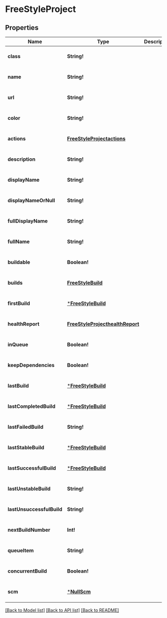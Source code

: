 # FreeStyleProject

## Properties
Name | Type | Description | Notes
------------ | ------------- | ------------- | -------------
**class** | **String!** |  | [optional] [default to null]
**name** | **String!** |  | [optional] [default to null]
**url** | **String!** |  | [optional] [default to null]
**color** | **String!** |  | [optional] [default to null]
**actions** | [**FreeStyleProjectactions**](FreeStyleProjectactions.md) |  | [optional] [default to null]
**description** | **String!** |  | [optional] [default to null]
**displayName** | **String!** |  | [optional] [default to null]
**displayNameOrNull** | **String!** |  | [optional] [default to null]
**fullDisplayName** | **String!** |  | [optional] [default to null]
**fullName** | **String!** |  | [optional] [default to null]
**buildable** | **Boolean!** |  | [optional] [default to null]
**builds** | [**FreeStyleBuild**](FreeStyleBuild.md) |  | [optional] [default to null]
**firstBuild** | [***FreeStyleBuild**](FreeStyleBuild.md) |  | [optional] [default to null]
**healthReport** | [**FreeStyleProjecthealthReport**](FreeStyleProjecthealthReport.md) |  | [optional] [default to null]
**inQueue** | **Boolean!** |  | [optional] [default to null]
**keepDependencies** | **Boolean!** |  | [optional] [default to null]
**lastBuild** | [***FreeStyleBuild**](FreeStyleBuild.md) |  | [optional] [default to null]
**lastCompletedBuild** | [***FreeStyleBuild**](FreeStyleBuild.md) |  | [optional] [default to null]
**lastFailedBuild** | **String!** |  | [optional] [default to null]
**lastStableBuild** | [***FreeStyleBuild**](FreeStyleBuild.md) |  | [optional] [default to null]
**lastSuccessfulBuild** | [***FreeStyleBuild**](FreeStyleBuild.md) |  | [optional] [default to null]
**lastUnstableBuild** | **String!** |  | [optional] [default to null]
**lastUnsuccessfulBuild** | **String!** |  | [optional] [default to null]
**nextBuildNumber** | **Int!** |  | [optional] [default to null]
**queueItem** | **String!** |  | [optional] [default to null]
**concurrentBuild** | **Boolean!** |  | [optional] [default to null]
**scm** | [***NullScm**](NullSCM.md) |  | [optional] [default to null]

[[Back to Model list]](../README.md#documentation-for-models) [[Back to API list]](../README.md#documentation-for-api-endpoints) [[Back to README]](../README.md)


